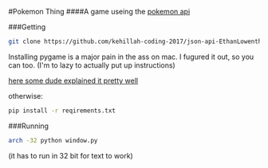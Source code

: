 #Pokemon Thing
####A game useing the [pokemon api](http://pokeapi.co/)

###Getting
```sh
git clone https://github.com/kehillah-coding-2017/json-api-EthanLowenthal.git
```
Installing pygame is a major pain in the ass on mac. I fugured it out, so you can too. (I'm to lazy to actually put up instructions)

[here some dude explained it pretty well](http://brysonpayne.com/2015/01/10/setting-up-pygame-on-a-mac/)

otherwise:
```sh
pip install -r reqirements.txt
```

###Running
```sh
arch -32 python window.py 
```
(it has to run in 32 bit for text to work)
